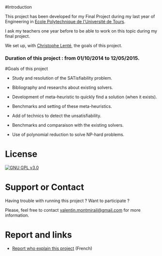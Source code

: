 #Introduction 

This project has been developed for my Final Project during my last year of Engineering in [Ecole Polytechnique de l'Université de Tours](http://polytech.univ-tours.fr/).

I ask my teachers one year before to be able to work on this topic during my final project. 

We set up, with [Christophe Lenté](http://www.univ-tours.fr/m-lente-christophe-822.kjsp), the goals of this project.

### Duration of this project : from 01/10/2014 to 12/05/2015.

#Goals of this project

- Study and resolution of the SATisfiability problem.

- Bibliography and researchs about existing solvers.

- Development of meta-heuristic to quickly find a solution (when it exists).

- Benchmarks and setting of these meta-heuristics.

- Add of technics to detect the unsatisfiability.

- Benchmarks and comparaison with the existing solvers.

- Use of polynomial reduction to solve NP-hard problems.

# License

[![GNU GPL v3.0](http://www.gnu.org/graphics/gplv3-127x51.png)](http://www.gnu.org/licenses/gpl.html)

# Support or Contact

Having trouble with running this project ? Want to participate ?

Please, feel free to contact valentin.montmirail@gmail.com for more information.

# Report and links 

- [Report who explain this project](http://valentin-montmirail.com/resources/pdf/bibliography/PFE_Rapport_Final.pdf) (French)

